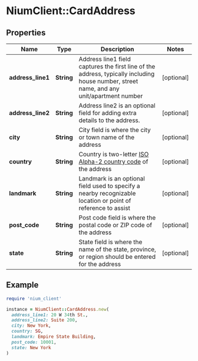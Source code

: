 # NiumClient::CardAddress

## Properties

| Name | Type | Description | Notes |
| ---- | ---- | ----------- | ----- |
| **address_line1** | **String** | Address line1 field captures the first line of the address, typically including house number, street name, and any unit/apartment number | [optional] |
| **address_line2** | **String** | Address line2 is an optional field for adding extra details to the address. | [optional] |
| **city** | **String** | City field is where the city or town name of the address | [optional] |
| **country** | **String** | Country is two-letter [ISO Alpha-2 country code](doc:currency-and-country-codes) of the address | [optional] |
| **landmark** | **String** | Landmark is an optional field used to specify a nearby recognizable location or point of reference to assist | [optional] |
| **post_code** | **String** | Post code field is where the postal code or ZIP code of the address | [optional] |
| **state** | **String** | State field is where the name of the state, province, or region should be entered for the address | [optional] |

## Example

```ruby
require 'nium_client'

instance = NiumClient::CardAddress.new(
  address_line1: 20 W 34th St.,
  address_line2: Suite 200,
  city: New York,
  country: SG,
  landmark: Empire State Building,
  post_code: 10001,
  state: New York
)
```

